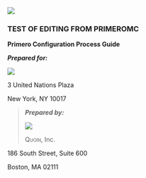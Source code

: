 ![](img/image16.png)
### TEST OF EDITING FROM PRIMEROMC
**Primero Configuration Process Guide**


***Prepared for:***

![](img/image11.png)

3 United Nations Plaza

New York, NY 10017

> ***Prepared by:***
>
> ![](1.1/img/image14.png)
>
> <span style="font-variant:small-caps;">Quoin</span>, Inc.

186 South Street, Suite 600

Boston, MA 02111
